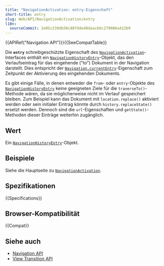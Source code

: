 ```yaml
---
title: "NavigationActivation: entry-Eigenschaft"
short-title: entry
slug: Web/API/NavigationActivation/entry
l10n:
  sourceCommit: 3a95c239db50c88fdde48daacb6c279006a422b9
---
```


{{APIRef("Navigation API")}}{{SeeCompatTable}}

Die **`entry`** schreibgeschützte Eigenschaft des [`NavigationActivation`](/de/docs/Web/API/NavigationActivation)-Interfaces enthält ein [`NavigationHistoryEntry`](/de/docs/Web/API/NavigationHistoryEntry)-Objekt, das den Verlaufseintrag für das eingehende ("to") Dokument in der Navigation darstellt. Dies entspricht der [`Navigation.currentEntry`](/de/docs/Web/API/Navigation/currentEntry)-Eigenschaft zum Zeitpunkt der Aktivierung des eingehenden Dokuments.

Es gibt einige Fälle, in denen entweder die `from`- oder `entry`-Objekte des [`NavigationHistoryEntry`](/de/docs/Web/API/NavigationHistoryEntry) keine geeigneten Ziele für die `traverseTo()`-Methode wären, da sie möglicherweise nicht im Verlauf gespeichert bleiben. Zum Beispiel kann das Dokument mit `location.replace()` aktiviert werden oder sein initialer Eintrag könnte durch `history.replaceState()` ersetzt werden. Dennoch sind die `url`-Eigenschaften und `getState()`-Methoden dieser Einträge weiterhin zugänglich.

## Wert

Ein [`NavigationHistoryEntry`](/de/docs/Web/API/NavigationHistoryEntry)-Objekt.

## Beispiele

Siehe die Hauptseite zu [`NavigationActivation`](/de/docs/Web/API/NavigationActivation).

## Spezifikationen

{{Specifications}}

## Browser-Kompatibilität

{{Compat}}

## Siehe auch

- [Navigation API](/de/docs/Web/API/Navigation_API)
- [View Transition API](/de/docs/Web/API/View_Transition_API)
